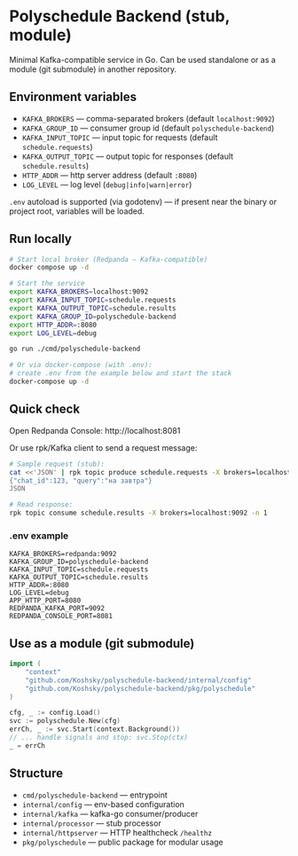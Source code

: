 # Polyschedule Backend (stub, module)

Minimal Kafka-compatible service in Go. Can be used standalone or as a module (git submodule) in another repository.

## Environment variables

- `KAFKA_BROKERS` — comma-separated brokers (default `localhost:9092`)
- `KAFKA_GROUP_ID` — consumer group id (default `polyschedule-backend`)
- `KAFKA_INPUT_TOPIC` — input topic for requests (default `schedule.requests`)
- `KAFKA_OUTPUT_TOPIC` — output topic for responses (default `schedule.results`)
- `HTTP_ADDR` — http server address (default `:8080`)
- `LOG_LEVEL` — log level (`debug|info|warn|error`)

`.env` autoload is supported (via godotenv) — if present near the binary or project root, variables will be loaded.

## Run locally

```bash
# Start local broker (Redpanda — Kafka-compatible)
docker compose up -d

# Start the service
export KAFKA_BROKERS=localhost:9092
export KAFKA_INPUT_TOPIC=schedule.requests
export KAFKA_OUTPUT_TOPIC=schedule.results
export KAFKA_GROUP_ID=polyschedule-backend
export HTTP_ADDR=:8080
export LOG_LEVEL=debug

go run ./cmd/polyschedule-backend

# Or via docker-compose (with .env):
# create .env from the example below and start the stack
docker-compose up -d
```

## Quick check

Open Redpanda Console: http://localhost:8081

Or use rpk/Kafka client to send a request message:

```bash
# Sample request (stub):
cat <<'JSON' | rpk topic produce schedule.requests -X brokers=localhost:9092 -k chat:123
{"chat_id":123, "query":"на завтра"}
JSON

# Read response:
rpk topic consume schedule.results -X brokers=localhost:9092 -n 1
```

### .env example

```dotenv
KAFKA_BROKERS=redpanda:9092
KAFKA_GROUP_ID=polyschedule-backend
KAFKA_INPUT_TOPIC=schedule.requests
KAFKA_OUTPUT_TOPIC=schedule.results
HTTP_ADDR=:8080
LOG_LEVEL=debug
APP_HTTP_PORT=8080
REDPANDA_KAFKA_PORT=9092
REDPANDA_CONSOLE_PORT=8081
```

## Use as a module (git submodule)

```go
import (
	"context"
	"github.com/Koshsky/polyschedule-backend/internal/config"
	"github.com/Koshsky/polyschedule-backend/pkg/polyschedule"
)

cfg, _ := config.Load()
svc := polyschedule.New(cfg)
errCh, _ := svc.Start(context.Background())
// ... handle signals and stop: svc.Stop(ctx)
_ = errCh
```

## Structure

- `cmd/polyschedule-backend` — entrypoint
- `internal/config` — env-based configuration
- `internal/kafka` — kafka-go consumer/producer
- `internal/processor` — stub processor
- `internal/httpserver` — HTTP healthcheck `/healthz`
- `pkg/polyschedule` — public package for modular usage


